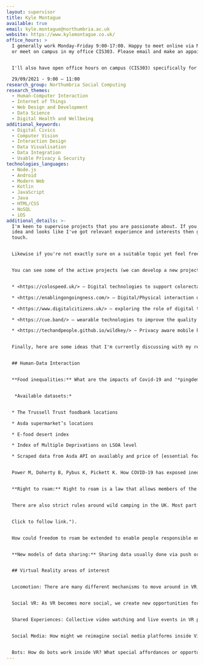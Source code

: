 ```yaml
---
layout: supervisor
title: Kyle Montague
available: true
email: kyle.montague@northumbria.ac.uk
website: https://www.kylemontague.co.uk/
office_hours: >
  I generally work Monday-Friday 9:00-17:00. Happy to meet online via MS Teams
  or meet on campus in my office CIS303. Please email and make an appointment. 


  I'll also have open office hours on campus (CIS303) specifically for project discussions.

  29/09/2021 - 9:00 – 11:00 
research_group: Northumbria Social Computing
research_themes:
  - Human-Computer Interaction
  - Internet of Things
  - Web Design and Development
  - Data Science
  - Digital Health and Wellbeing
additional_keywords:
  - Digital Civics
  - Computer Vision
  - Interaction Design
  - Data Visualisation
  - Data Integration
  - Usable Privacy & Security
technologies_languages:
  - Node.js
  - Android
  - Modern Web
  - Kotlin
  - JavaScript
  - Java
  - HTML/CSS
  - NoSQL
  - iOS
additional_details: >-
  I'm keen to supervise projects that you are passionate about. If you've got an
  idea and looks like I've got relevant experience and interests then get in
  touch. 


  Likewise if you're not exactly sure on a suitable topic yet feel free to have a look at my recent works / publications to see the types of research I'm involved in. 


  You can see some of the active projects (we can develop a new project idea that aligns with any of these):


  * <https://colospeed.uk/> – Digital technologies to support colorectal cancer research

  * <https://enablingongoingness.com/> – Digital/Physical interaction design around end of life and bereavement 

  * <https://www.digitalcitizens.uk/> – exploring the role of digital technologies with respect to community engagement, democracy, discrimination, politics and action.

  * <https://cue.band/> – wearable technologies to improve the quality of life for people living with Parkinson's Disease.

  * <https://techandpeople.github.io/wildkey/> – Privacy aware mobile keyboard data collection for research studies.


  Finally, here are some ideas that I'm currently discussing with my research team in NorSC. 


  ## Human-Data Interaction


  **Food inequalities:** What are the impacts of Covid-19 and '*pingdemic*' on food security in the UK? Interesting to look at this in relation to socioeconomic indicators. 


   *Available datasets:*


  * The Trussell Trust foodbank locations

  * Asda supermarket’s locations

  * E-food desert index

  * Index of Multiple Deprivations on LSOA level

  * Scraped data from Asda API on availably and price of [essential food items](https://eur02.safelinks.protection.outlook.com/?url=https%3A%2F%2Fwww.trusselltrust.org%2Fget-help%2Femergency-food%2Ffood-parcel%2F&data=04%7C01%7Ckyle.montague%40northumbria.ac.uk%7Cd4b5823b5bdc408ba84308d95c0b149d%7Ce757cfdd1f354457af8f7c9c6b1437e3%7C0%7C0%7C637642024916783228%7CUnknown%7CTWFpbGZsb3d8eyJWIjoiMC4wLjAwMDAiLCJQIjoiV2luMzIiLCJBTiI6Ik1haWwiLCJXVCI6Mn0%3D%7C1000&sdata=huNroaqAy4sX3oiunt3m0FoGck6Am2PPkfq%2BmjtxuLg%3D&reserved=0) from shops located in IMD decile 1.


  Power M, Doherty B, Pybus K, Pickett K. How COVID-19 has exposed inequalities in the UK food system: The case of UK food and poverty. *Emerald Open Research*. 2020;2:11. Published 2020 May 13. doi:10.35241/emeraldopenres.13539.2 - [https://www.ncbi.nlm.nih.gov/pmc/articles/PMC7219559/](https://eur02.safelinks.protection.outlook.com/?url=https%3A%2F%2Fwww.ncbi.nlm.nih.gov%2Fpmc%2Farticles%2FPMC7219559%2F&data=04%7C01%7Ckyle.montague%40northumbria.ac.uk%7Cd4b5823b5bdc408ba84308d95c0b149d%7Ce757cfdd1f354457af8f7c9c6b1437e3%7C0%7C0%7C637642024916793181%7CUnknown%7CTWFpbGZsb3d8eyJWIjoiMC4wLjAwMDAiLCJQIjoiV2luMzIiLCJBTiI6Ik1haWwiLCJXVCI6Mn0%3D%7C1000&sdata=wNtupjJ9R3u8aLEs%2F8lwtYSGEo40q1GlOqUcgD1SoO8%3D&reserved=0)


  **Right to roam:** Right to roam is a law that allows members of the public access certain public or privately owned land, lakes, and rivers for recreation and exercise. With the Countryside and Rights of Way Act 2000 people in England were given freedom to roam on 8% of the land. Last year over 100 authors, musicians, and actors [signed an open letter](https://www.righttoroam.org.uk/letter) to the PM Boris Johnson to call for extending people’s rights to roam.  


  There are also strict rules around wild camping in the UK. Most part of England and Wales it is illegal to wild camp. Although people still wild camp following the rules of arrive late, leave early and leave no trace. However, not all people follow these rules and there have been incidents which have resulted in harsher restrictions - <https://www.northumberlandgazette.co.uk/news/crime/kielder-bans-wild-camping-after-rubbish-dumped-park-2909142>


  Click to follow link.").


  How could freedom to roam be extended to enable people responsible enjoy the outdoors and recreational activates? Who can take advantage of this right? What would be solutions for extending the rights, keeping people accountable and helping safeguard nature? What data can be used or collected to explore this?


  **New models of data sharing:** Sharing data usually done via push or pull protocols, using a predefined code, authentication methods and REST API. How can we reimagine data sharing using trigger methods? For example, using “If This, Then That” (IFTTT) channels and to create recipes. What data can be shared using this trigger model? What are benefits and implications for individual and group privacy? [https://data.world/blog/were-on-ifttt/](https://eur02.safelinks.protection.outlook.com/?url=https%3A%2F%2Fdata.world%2Fblog%2Fwere-on-ifttt%2F&data=04%7C01%7Ckyle.montague%40northumbria.ac.uk%7Cd4b5823b5bdc408ba84308d95c0b149d%7Ce757cfdd1f354457af8f7c9c6b1437e3%7C0%7C0%7C637642024916803140%7CUnknown%7CTWFpbGZsb3d8eyJWIjoiMC4wLjAwMDAiLCJQIjoiV2luMzIiLCJBTiI6Ik1haWwiLCJXVCI6Mn0%3D%7C1000&sdata=Zc3bp2UelH2WAReNy37as3hFLGijC6pf%2FNa%2BuIe%2BsLk%3D&reserved=0)


  ## Virtual Reality areas of interest


  Locomotion: There are many different mechanisms to move around in VR, as these environments grow, we need to explore novel forms of movement and teleportation, walking and even visual tricks to move around.


  Social VR: As VR becomes more social, we create new opportunities for interactions with others; however, the current interfaces are predominantly design for single user interactions. What interactions work well with others? How do we democratise conversation and other essentials of working and being together? How do collective gestures work etc.? 


  Shared Experiences: Collective video watching and live events in VR present an interesting design space for social interactions. What aspects of this physical shared experiences can be captured in VR? and what new affordances does VR offer?


  Social Media: How might we reimagine social media platforms inside Virtual Reality. What do the big players look like when reimagined for more immersive spaces – Twitter, LinkedIn, Instagram, TikTok. Does this content look like information spaces or is it much closer to home – friendly collegial café environments.


  Bots: How do bots work inside VR? What special affordances or opportunities in VR can we make use of? What don’t we want to see brought over e.g., customer bots?
---
```

